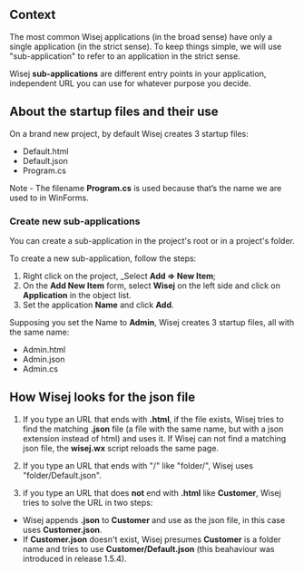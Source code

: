 ## Context

The most common Wisej applications (in the broad sense) have only a single application (in the strict sense). To keep things simple, we will use "sub-application" to refer to an application in the strict sense.

Wisej __sub-applications__ are different entry points in your application, independent URL you can use for whatever purpose you decide.

## About the startup files and their use

On a brand new project, by default Wisej creates 3 startup files:
* Default.html
* Default.json
* Program.cs

Note - The filename __Program.cs__ is used because that’s the name we are used to in WinForms.

### Create new sub-applications

You can create a sub-application in the project's root or in a project's folder.

To create a new sub-application, follow the steps:
1) Right click on the project, _Select __Add => New Item__;
2) On the __Add New Item__ form, select __Wisej__ on the left side and click on __Application__ in the object list.
3) Set the application __Name__ and click __Add__.

Supposing you set the Name to __Admin__, Wisej creates 3 startup files, all with the same name:
* Admin.html
* Admin.json
* Admin.cs

## How Wisej looks for the json file

1) If you type an URL that ends with __.html__, if the file exists, Wisej tries to find the matching __.json__ file (a file with the same name, but with a json extension instead of html) and uses it. If Wisej can not find a matching json file, the __wisej.wx__ script reloads the same page.

2) If you type an URL that ends with "/" like "folder/", Wisej uses "folder/Default.json".

3) if you type an URL that does __not__ end with __.html__ like __Customer__, Wisej tries to solve the URL in two steps:
* Wisej appends __.json__ to __Customer__ and use as the json file, in this case uses __Customer.json__.
* If __Customer.json__ doesn't exist, Wisej presumes __Customer__ is a folder name and tries to use __Customer/Default.json__ (this beahaviour was introduced in release 1.5.4).
 